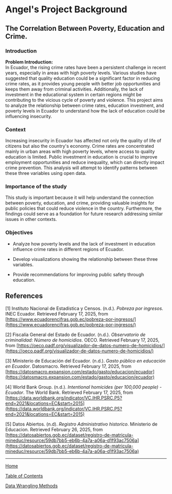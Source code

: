 # Angel's Project Background
## The Correlation Between Poverty, Education and Crime. 

### Introduction
**Problem Introduction:**  
In Ecuador, the rising crime rates have been a persistent challenge in recent years, especially in areas with high poverty levels. Various studies have suggested that quality education could be a significant factor in reducing crime rates, as it provides young people with better job opportunities and keeps them away from criminal activities. Additionally, the lack of investment in the educational system in certain regions might be contributing to the vicious cycle of poverty and violence. This project aims to analyze the relationship between crime rates, education investment, and poverty levels in Ecuador to understand how the lack of education could be influencing insecurity.

### Context

Increasing insecurity in Ecuador has affected not only the quality of life of citizens but also the country's economy. Crime rates are concentrated mainly in urban areas with high poverty levels, where access to quality education is limited. Public investment in education is crucial to improve employment opportunities and reduce inequality, which can directly impact crime prevention. This analysis will attempt to identify patterns between these three variables using open data.

### Importance of the study

This study is important because it will help understand the connection between poverty, education, and crime, providing valuable insights for public policies that could reduce violence in the country. Furthermore, the findings could serve as a foundation for future research addressing similar issues in other contexts.

### Objectives

* Analyze how poverty levels and the lack of investment in education influence crime rates in different regions of Ecuador.

* Develop visualizations showing the relationship between these three variables.

* Provide recommendations for improving public safety through education.



## References  

<a id="1">[1]</a> Instituto Nacional de Estadística y Censos. (n.d.). *Pobreza por ingresos*. INEC Ecuador. Retrieved February 17, 2025, from [https://www.ecuadorencifras.gob.ec/pobreza-por-ingresos/](https://www.ecuadorencifras.gob.ec/pobreza-por-ingresos/)  

<a id="1">[2]</a> Fiscalía General del Estado de Ecuador. (n.d.). *Observatorio de criminalidad: Número de homicidios*. OECO. Retrieved February 17, 2025, from [https://oeco.padf.org/visualizador-de-datos-numero-de-homicidios/](https://oeco.padf.org/visualizador-de-datos-numero-de-homicidios/)  

<a id="1">[3]</a> Ministerio de Educación del Ecuador. (n.d.). *Gasto público en educación en Ecuador*. Datosmacro. Retrieved February 17, 2025, from [https://datosmacro.expansion.com/estado/gasto/educacion/ecuador](https://datosmacro.expansion.com/estado/gasto/educacion/ecuador)  

<a id="1">[4]</a> World Bank Group. (n.d.). *Intentional homicides (per 100,000 people) - Ecuador*. The World Bank. Retrieved February 17, 2025, from [https://data.worldbank.org/indicator/VC.IHR.PSRC.P5?end=2021&locations=EC&start=2015](https://data.worldbank.org/indicator/VC.IHR.PSRC.P5?end=2021&locations=EC&start=2015)  

<a id="1">[5]</a> Datos Abiertos. (n.d). *Registro Administrativo historico*. Ministerio de Educacion. Retrieved February 26, 2025, from [https://datosabiertos.gob.ec/dataset/registro-de-matricula-mineduc/resource/59db7bb5-eb6b-4a7a-a06a-d1f93ac7506a](https://datosabiertos.gob.ec/dataset/registro-de-matricula-mineduc/resource/59db7bb5-eb6b-4a7a-a06a-d1f93ac7506a)

---
[Home](README.md)

[Table of Contents](T.Contents.md)

[Data Wrangling Methods](src/Wrangling.md)


